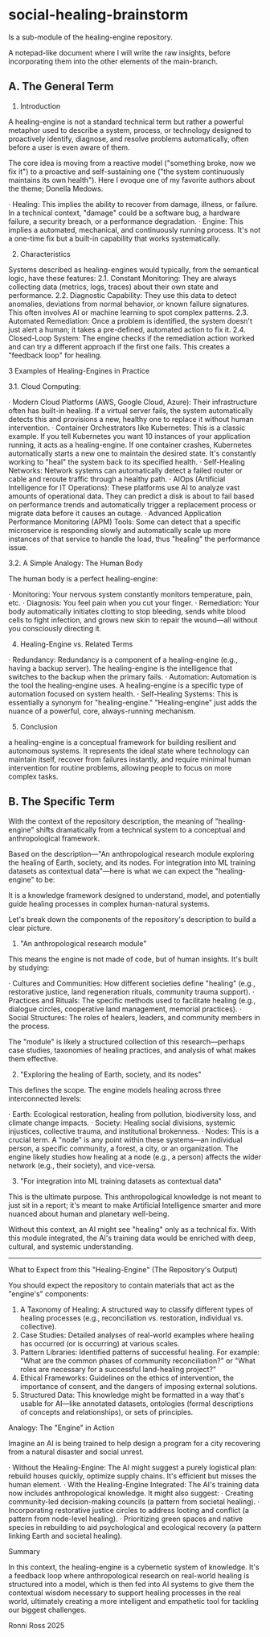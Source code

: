 # social-healing-brainstorm 

Is a sub-module of the healing-engine repository. 

A notepad-like document where I will write the raw insights, before incorporating them into the other elements of the main-branch.

##  A. The General Term

1. Introduction

A healing-engine is not a standard technical term but rather a powerful metaphor used to describe a system, process, or technology designed to proactively identify, diagnose, and resolve problems automatically, often before a user is even aware of them.

The core idea is moving from a reactive model ("something broke, now we fix it") to a proactive and self-sustaining one ("the system continuously maintains its own health"). Here I evoque one of my favorite authors about the theme; Donella Medows.

· Healing: This implies the ability to recover from damage, illness, or failure. In a technical context, "damage" could be a software bug, a hardware failure, a security breach, or a performance degradation.
· Engine: This implies a automated, mechanical, and continuously running process. It's not a one-time fix but a built-in capability that works systematically.

2. Characteristics

Systems described as healing-engines would typically, from the semantical logic, have these features:
2.1. Constant Monitoring: They are always collecting data (metrics, logs, traces) about their own state and performance.
2.2. Diagnostic Capability: They use this data to detect anomalies, deviations from normal behavior, or known failure signatures. This often involves AI or machine learning to spot complex patterns.
2.3. Automated Remediation: Once a problem is identified, the system doesn't just alert a human; it takes a pre-defined, automated action to fix it.
2.4. Closed-Loop System: The engine checks if the remediation action worked and can try a different approach if the first one fails. This creates a "feedback loop" for healing.

3 Examples of Healing-Engines in Practice

3.1. Cloud Computing:

· Modern Cloud Platforms (AWS, Google Cloud, Azure): Their infrastructure often has built-in healing. If a virtual server fails, the system automatically detects this and provisions a new, healthy one to replace it without human intervention.
· Container Orchestrators like Kubernetes: This is a classic example. If you tell Kubernetes you want 10 instances of your application running, it acts as a healing-engine. If one container crashes, Kubernetes automatically starts a new one to maintain the desired state. It's constantly working to "heal" the system back to its specified health.
· Self-Healing Networks: Network systems can automatically detect a failed router or cable and reroute traffic through a healthy path.
· AIOps (Artificial Intelligence for IT Operations): These platforms use AI to analyze vast amounts of operational data. They can predict a disk is about to fail based on performance trends and automatically trigger a replacement process or migrate data before it causes an outage.
· Advanced Application Performance Monitoring (APM) Tools: Some can detect that a specific microservice is responding slowly and automatically scale up more instances of that service to handle the load, thus "healing" the performance issue.

3.2. A Simple Analogy: The Human Body

The human body is a perfect healing-engine:

· Monitoring: Your nervous system constantly monitors temperature, pain, etc.
· Diagnosis: You feel pain when you cut your finger.
· Remediation: Your body automatically initiates clotting to stop bleeding, sends white blood cells to fight infection, and grows new skin to repair the wound—all without you consciously directing it.

4. Healing-Engine vs. Related Terms

· Redundancy: Redundancy is a component of a healing-engine (e.g., having a backup server). The healing-engine is the intelligence that switches to the backup when the primary fails.
· Automation: Automation is the tool the healing-engine uses. A healing-engine is a specific type of automation focused on system health.
· Self-Healing Systems: This is essentially a synonym for "healing-engine." "Healing-engine" just adds the nuance of a powerful, core, always-running mechanism.

5. Conclusion

a healing-engine is a conceptual framework for building resilient and autonomous systems. It represents the ideal state where technology can maintain itself, recover from failures instantly, and require minimal human intervention for routine problems, allowing people to focus on more complex tasks.


## B. The Specific Term

With the context of the repository description, the meaning of "healing-engine" shifts dramatically from a technical system to a conceptual and anthropological framework.

Based on the description—"An anthropological research module exploring the healing of Earth, society, and its nodes. For integration into ML training datasets as contextual data"—here is what we can expect the "healing-engine" to be:

It is a knowledge framework designed to understand, model, and potentially guide healing processes in complex human-natural systems.

Let's break down the components of the repository's description to build a clear picture.

1. "An anthropological research module"

This means the engine is not made of code, but of human insights. It's built by studying:

· Cultures and Communities: How different societies define "healing" (e.g., restorative justice, land regeneration rituals, community trauma support).
· Practices and Rituals: The specific methods used to facilitate healing (e.g., dialogue circles, cooperative land management, memorial practices).
· Social Structures: The roles of healers, leaders, and community members in the process.

The "module" is likely a structured collection of this research—perhaps case studies, taxonomies of healing practices, and analysis of what makes them effective.

2. "Exploring the healing of Earth, society, and its nodes"

This defines the scope. The engine models healing across three interconnected levels:

· Earth: Ecological restoration, healing from pollution, biodiversity loss, and climate change impacts.
· Society: Healing social divisions, systemic injustices, collective trauma, and institutional brokenness.
· Nodes: This is a crucial term. A "node" is any point within these systems—an individual person, a specific community, a forest, a city, or an organization. The engine likely studies how healing at a node (e.g., a person) affects the wider network (e.g., their society), and vice-versa.

3. "For integration into ML training datasets as contextual data"

This is the ultimate purpose. This anthropological knowledge is not meant to just sit in a report; it's meant to make Artificial Intelligence smarter and more nuanced about human and planetary well-being.

Without this context, an AI might see "healing" only as a technical fix. With this module integrated, the AI's training data would be enriched with deep, cultural, and systemic understanding.

---

What to Expect from this "Healing-Engine" (The Repository's Output)

You should expect the repository to contain materials that act as the "engine's" components:

1. A Taxonomy of Healing: A structured way to classify different types of healing processes (e.g., reconciliation vs. restoration, individual vs. collective).
2. Case Studies: Detailed analyses of real-world examples where healing has occurred (or is occurring) at various scales.
3. Pattern Libraries: Identified patterns of successful healing. For example: "What are the common phases of community reconciliation?" or "What roles are necessary for a successful land-healing project?"
4. Ethical Frameworks: Guidelines on the ethics of intervention, the importance of consent, and the dangers of imposing external solutions.
5. Structured Data: This knowledge might be formatted in a way that's usable for AI—like annotated datasets, ontologies (formal descriptions of concepts and relationships), or sets of principles.

Analogy: The "Engine" in Action

Imagine an AI is being trained to help design a program for a city recovering from a natural disaster and social unrest.

· Without the Healing-Engine: The AI might suggest a purely logistical plan: rebuild houses quickly, optimize supply chains. It's efficient but misses the human element.
· With the Healing-Engine Integrated: The AI's training data now includes anthropological knowledge. It might also suggest:
  · Creating community-led decision-making councils (a pattern from societal healing).
  · Incorporating restorative justice circles to address looting and conflict (a pattern from node-level healing).
  · Prioritizing green spaces and native species in rebuilding to aid psychological and ecological recovery (a pattern linking Earth and societal healing).

Summary

In this context, the healing-engine is a cybernetic system of knowledge. It's a feedback loop where anthropological research on real-world healing is structured into a model, which is then fed into AI systems to give them the contextual wisdom necessary to support healing processes in the real world, ultimately creating a more intelligent and empathetic tool for tackling our biggest challenges.


Ronni Ross
2025
